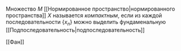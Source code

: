 Множество $M$ [[Нормированное пространство|нормированного пространства]] $X$ называется *компактным*, если из каждой последовательности $\left\{ x_{n} \right\}$ можно выделить фундаменальную [[Подпоследовательность|подпоследовательность]]

[[Фан]]
